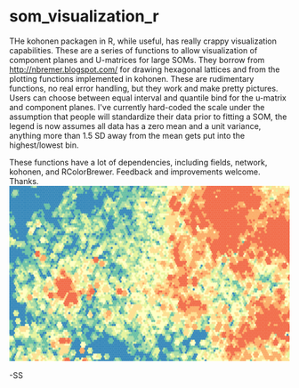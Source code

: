 som_visualization_r
===================

THe kohonen packagen in R, while useful, has really crappy visualization capabilities.  These are a series of functions to allow visualization of component planes and U-matrices for large SOMs.  They borrow from http://nbremer.blogspot.com/ for drawing hexagonal lattices and from the plotting functions implemented in kohonen.  These are rudimentary functions, no real error handling,  but they work and make pretty pictures.  Users can choose between equal interval and quantile bind for the u-matrix and component planes.  I've currently hard-coded the scale under the assumption that people will standardize their data prior to fitting a SOM, the legend is now assumes all data has a zero mean and a unit variance, anything more than 1.5 SD away from the mean gets put into the highest/lowest bin.  

These functions have a lot of dependencies, including fields, network, kohonen, and RColorBrewer.  Feedback and improvements welcome.  Thanks.
![Example of Output](./SOM.png)


-SS 
